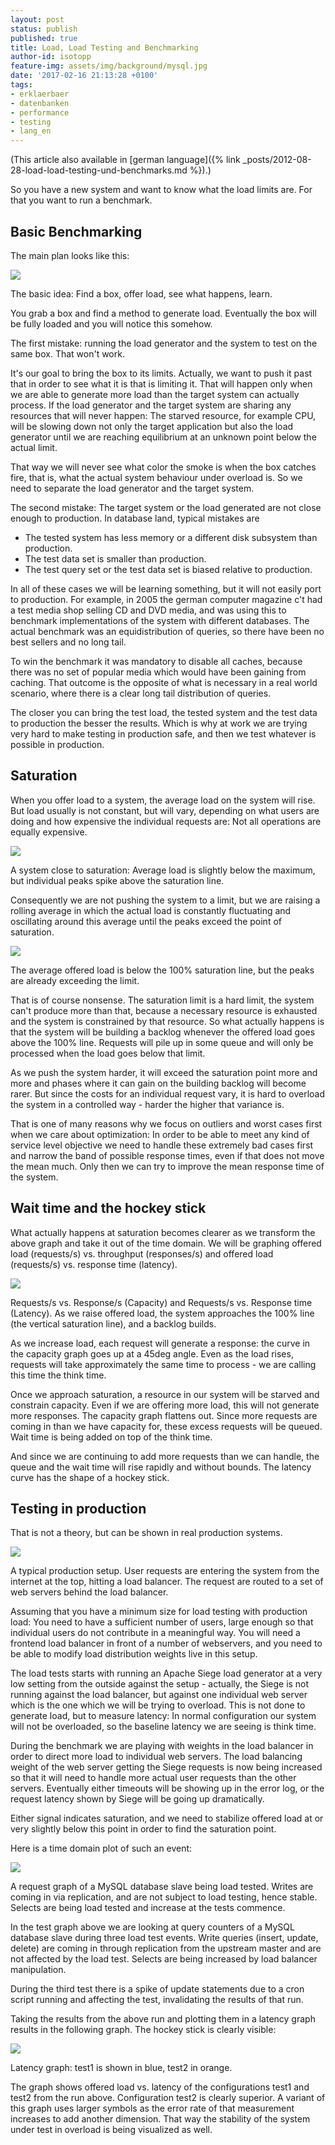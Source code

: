 ```yaml
---
layout: post
status: publish
published: true
title: Load, Load Testing and Benchmarking
author-id: isotopp
feature-img: assets/img/background/mysql.jpg
date: '2017-02-16 21:13:28 +0100'
tags:
- erklaerbaer
- datenbanken
- performance
- testing
- lang_en
---
```

(This article also available in [german language]({% link _posts/2012-08-28-load-load-testing-und-benchmarks.md %}).)

So you have a new system and want to know what the load limits are. For that
you want to run a benchmark.

## Basic Benchmarking

The main plan looks like this:

![](/uploads/2017/02/benchmark_plana.png)

The basic idea: Find a box, offer load, see what happens, learn.

You grab a box and find a method to generate load. Eventually the box will
be fully loaded and you will notice this somehow.

The first mistake: running the load generator and the system to test on the
same box. That won't work. 

It's our goal to bring the box to its limits. Actually, we want to push it
past that in order to see what it is that is limiting it. That will happen
only when we are able to generate more load than the target system can
actually process. If the load generator and the target system are sharing
any resources that will never happen: The starved resource, for example CPU,
will be slowing down not only the target application but also the load
generator until we are reaching equilibrium at an unknown point below the
actual limit.

That way we will never see what color the smoke is when the box catches
fire, that is, what the actual system behaviour under overload is. So we
need to separate the load generator and the target system.

The second mistake: The target system or the load generated are not close
enough to production. In database land, typical mistakes are

- The tested system has less memory or a different disk subsystem than production.
- The test data set is smaller than production.
- The test query set or the test data set is biased relative to production.

In all of these cases we will be learning something, but it will not easily
port to production. For example, in 2005 the german computer magazine c't
had a test media shop selling CD and DVD media, and was using this to
benchmark implementations of the system with different databases. 
The actual benchmark was an equidistribution of queries, so there have been
no best sellers and no long tail. 

To win the benchmark it was mandatory to disable all caches, because there
was no set of popular media which would have been gaining from caching. That
outcome is the opposite of what is necessary in a real world scenario, where
there is a clear long tail distribution of queries.

The closer you can bring the test load, the tested system and the test data
to production the besser the results. Which is why at work we are trying
very hard to make testing in production safe, and then we test whatever is
possible in production.

## Saturation

When you offer load to a system, the average load on the system will rise.
But load usually is not constant, but will vary, depending on what users are
doing and how expensive the individual requests are: Not all operations are
equally expensive.

![](/uploads/2017/02/benchmark1.png) 

A system close to saturation: Average load is slightly below the maximum, but
individual peaks spike above the saturation line.

Consequently we are not pushing the system to a limit, but we are raising a
rolling average in which the actual load is constantly fluctuating and
oscillating around this average until the peaks exceed the point of
saturation. 

![](/uploads/2017/02/benchmark3.png)

The average offered load is below the 100% saturation line, but the peaks
are already exceeding the limit.

That is of course nonsense. The saturation limit is a hard limit, the system
can't produce more than that, because a necessary resource is exhausted and
the system is constrained by that resource. So what actually happens is that
the system will be building a backlog whenever the offered load goes above
the 100% line. Requests will pile up in some queue and will only be
processed when the load goes below that limit.

As we push the system harder, it will exceed the saturation point more and
more and phases where it can gain on the building backlog will become rarer.
But since the costs for an individual request vary, it is hard to overload
the system in a controlled way - harder the higher that variance is.

That is one of many reasons why we focus on outliers and worst cases first
when we care about optimization: In order to be able to meet any kind of
service level objective we need to handle these extremely bad cases first
and narrow the band of possible response times, even if that does not move
the mean much. Only then we can try to improve the mean response time of the
system.

## Wait time and the hockey stick

What actually happens at saturation becomes clearer as we transform the
above graph and take it out of the time domain. We will be graphing offered
load (requests/s) vs. throughput (responses/s) and offered load (requests/s)
vs. response time (latency). 

![](/uploads/2017/02/benchmark2.png)

Requests/s vs. Response/s (Capacity) and Requests/s vs. Response time
(Latency). As we raise offered load, the system approaches the 100% line
(the vertical saturation line), and a backlog builds.

As we increase load, each request will generate a response: the curve in the
capacity graph goes up at a 45deg angle. Even as the load rises, requests
will take approximately the same time to process - we are calling this time
the think time.

Once we approach saturation, a resource in our system will be starved and
constrain capacity. Even if we are offering more load, this will not
generate more responses. The capacity graph flattens out. Since more
requests are coming in than we have capacity for, these excess requests will
be queued. Wait time is being added on top of the think time. 

And since we are continuing to add more requests than we can handle, the
queue and the wait time will rise rapidly and without bounds. The latency
curve has the shape of a hockey stick.

## Testing in production

That is not a theory, but can be shown in real production systems. 

![](/uploads/2017/02/benchmark5.png) 

A typical production setup. User requests are entering the system from the
internet at the top, hitting a load balancer. The request are routed to a
set of web servers behind the load balancer.

Assuming that you have a minimum size for load testing with production load:
You need to have a sufficient number of users, large enough so that
individual users do not contribute in a meaningful way. You will need a
frontend load balancer in front of a number of webservers, and you need to
be able to modify load distribution weights live in this setup. 

The load tests starts with running an Apache Siege load generator at a very
low setting from the outside against the setup - actually, the Siege is not
running against the load balancer, but against one individual web server
which is the one which we will be trying to overload. This is not done to
generate load, but to measure latency: In normal configuration our system
will not be overloaded, so the baseline latency we are seeing is think time.

During the benchmark we are playing with weights in the load balancer in
order to direct more load to individual web servers. The load balancing
weight of the web server getting the Siege requests is now being increased
so that it will need to handle more actual user requests than the other
servers. Eventually either timeouts will be showing up in the error log, or
the request latency shown by Siege will be going up dramatically. 

Either signal indicates saturation, and we need to stabilize offered load at
or very slightly below this point in order to find the saturation point.

Here is a time domain plot of such an event:

![](/uploads/2017/02/load-test-time.png)

A request graph of a MySQL database slave being load tested. Writes are
coming in via replication, and are not subject to load testing, hence
stable. Selects are being load tested and increase at the tests
commence.

In the test graph above we are looking at query counters of a MySQL database
slave during three load test events. Write queries (insert, update, delete)
are coming in through replication from the upstream master and are not
affected by the load test. Selects are being increased by load balancer
manipulation. 

During the third test there is a spike of update statements
due to a cron script running and affecting the test, invalidating the
results of that run.

Taking the results from the above run and plotting them in a latency graph
results in the following graph. The hockey stick is clearly visible:

![](/uploads/2017/02/load-test-comparison.png)

Latency graph: test1 is shown in blue, test2 in orange.

The graph shows offered load vs. latency of the configurations test1 and
test2 from the run above. Configuration test2 is clearly superior. A variant
of this graph uses larger symbols as the error rate of that measurement
increases to add another dimension. That way the stability of the system
under test in overload is being visualized as well.
